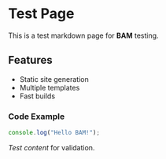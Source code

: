 # Test Page

This is a test markdown page for **BAM** testing.

## Features

- Static site generation
- Multiple templates
- Fast builds

### Code Example

```javascript
console.log("Hello BAM!");
```

*Test content* for validation.
